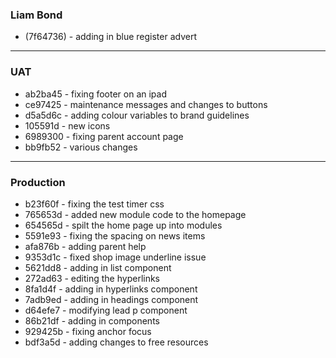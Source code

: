 ### Liam Bond
* (7f64736) - adding in blue register advert

***
### UAT
* ab2ba45 - fixing footer on an ipad
* ce97425 - maintenance messages and changes to buttons
* d5a5d6c - adding colour variables to brand guidelines
* 105591d - new icons
* 6989300 - fixing parent account page
* bb9fb52 - various changes

***
### Production
* b23f60f - fixing the test timer css
* 765653d - added new module code to the homepage
* 654565d - spilt the home page up into modules
* 5591e93 - fixing the spacing on news items
* afa876b - adding parent help
* 9353d1c - fixed shop image underline issue
* 5621dd8 - adding in list component
* 272ad63 - editing the hyperlinks
* 8fa1d4f - adding in hyperlinks component
* 7adb9ed - adding in headings component
* d64efe7 - modifying lead p component
* 86b21df - adding in components
* 929425b - fixing anchor focus
* bdf3a5d - adding changes to free resources